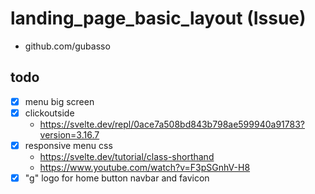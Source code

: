 # landing_page_basic_layout (Issue)

- github.com/gubasso

## todo

- [x] menu big screen
- [x] clickoutside
  - https://svelte.dev/repl/0ace7a508bd843b798ae599940a91783?version=3.16.7
- [x] responsive menu css
  - https://svelte.dev/tutorial/class-shorthand
  - https://www.youtube.com/watch?v=F3pSGnhV-H8
- [x] "g" logo for home button navbar and favicon
